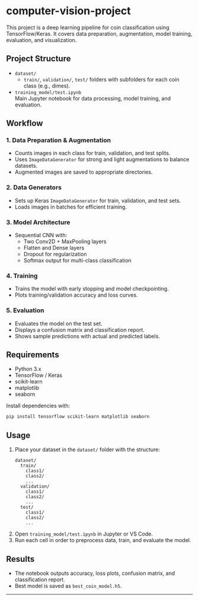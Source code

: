 # computer-vision-project

This project is a deep learning pipeline for coin classification using TensorFlow/Keras. It covers data preparation, augmentation, model training, evaluation, and visualization.

## Project Structure

- `dataset/`  
  - `train/`, `validation/`, `test/` folders with subfolders for each coin class (e.g., dimes).
- `training_model/test.ipynb`  
  Main Jupyter notebook for data processing, model training, and evaluation.

## Workflow

### 1. Data Preparation & Augmentation
- Counts images in each class for train, validation, and test splits.
- Uses `ImageDataGenerator` for strong and light augmentations to balance datasets.
- Augmented images are saved to appropriate directories.

### 2. Data Generators
- Sets up Keras `ImageDataGenerator` for train, validation, and test sets.
- Loads images in batches for efficient training.

### 3. Model Architecture
- Sequential CNN with:
  - Two Conv2D + MaxPooling layers
  - Flatten and Dense layers
  - Dropout for regularization
  - Softmax output for multi-class classification

### 4. Training
- Trains the model with early stopping and model checkpointing.
- Plots training/validation accuracy and loss curves.

### 5. Evaluation
- Evaluates the model on the test set.
- Displays a confusion matrix and classification report.
- Shows sample predictions with actual and predicted labels.

## Requirements

- Python 3.x
- TensorFlow / Keras
- scikit-learn
- matplotlib
- seaborn

Install dependencies with:
```bash
pip install tensorflow scikit-learn matplotlib seaborn
```

## Usage

1. Place your dataset in the `dataset/` folder with the structure:
    ```
    dataset/
      train/
        class1/
        class2/
        ...
      validation/
        class1/
        class2/
        ...
      test/
        class1/
        class2/
        ...
    ```
2. Open `training_model/test.ipynb` in Jupyter or VS Code.
3. Run each cell in order to preprocess data, train, and evaluate the model.

## Results

- The notebook outputs accuracy, loss plots, confusion matrix, and classification report.
- Best model is saved as `best_coin_model.h5`.

---
